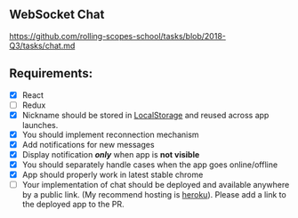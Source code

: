 ## WebSocket Chat
https://github.com/rolling-scopes-school/tasks/blob/2018-Q3/tasks/chat.md
## Requirements:
- [X] React
- [ ] Redux
- [X] Nickname should be stored in [LocalStorage](https://developer.mozilla.org/en-US/docs/Web/API/Window/localStorage) and reused across app launches.
- [X] You should implement reconnection mechanism
- [X] Add notifications for new messages
- [X] Display notification **_only_** when app is **not visible**
- [X] You should separately handle cases when the app goes online/offline
- [X] App should properly work in latest stable chrome
- [ ] Your implementation of chat should be deployed and available anywhere by a public link. (My recommend hosting is [heroku](https://www.heroku.com/)). Please add a link to the deployed app to the PR.

